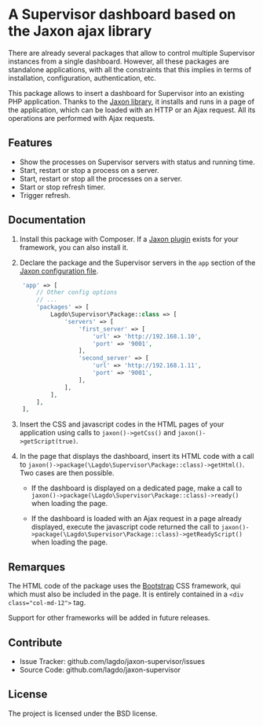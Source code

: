 A Supervisor dashboard based on the Jaxon ajax library
======================================================

There are already several packages that allow to control multiple Supervisor instances from a single dashboard.
However, all these packages are standalone applications, with all the constraints that this implies in terms of installation, configuration, authentication, etc.

This package allows to insert a dashboard for Supervisor into an existing PHP application.
Thanks to the [Jaxon library](https://www.jaxon-php.org), it installs and runs in a page of the application, which can be loaded with an HTTP or an Ajax request.
All its operations are performed with Ajax requests.

Features
--------

- Show the processes on Supervisor servers with status and running time.
- Start, restart or stop a process on a server.
- Start, restart or stop all the processes on a server.
- Start or stop refresh timer.
- Trigger refresh.

Documentation
-------------

1. Install this package with Composer. If a [Jaxon plugin](https://www.jaxon-php.org/docs/v3x/plugins/frameworks.html) exists for your framework, you can also install it.

2. Declare the package and the Supervisor servers in the `app` section of the [Jaxon configuration file](https://www.jaxon-php.org/docs/v3x/advanced/bootstrap.html).

```php
    'app' => [
        // Other config options
        // ...
        'packages' => [
            Lagdo\Supervisor\Package::class => [
                'servers' => [
                    'first_server' => [
                        'url' => 'http://192.168.1.10',
                        'port' => '9001',
                    ],
                    'second_server' => [
                        'url' => 'http://192.168.1.11',
                        'port' => '9001',
                    ],
                ],
            ],
        ],
    ],
```

3. Insert the CSS and javascript codes in the HTML pages of your application using calls to `jaxon()->getCss()` and `jaxon()->getScript(true)`.

4. In the page that displays the dashboard, insert its HTML code with a call to `jaxon()->package(\Lagdo\Supervisor\Package::class)->getHtml()`. Two cases are then possible.

    - If the dashboard is displayed on a dedicated page, make a call to `jaxon()->package(\Lagdo\Supervisor\Package::class)->ready()` when loading the page.

    - If the dashboard is loaded with an Ajax request in a page already displayed, execute the javascript code returned the call to `jaxon()->package(\Lagdo\Supervisor\Package::class)->getReadyScript()` when loading the page.

Remarques
---------

The HTML code of the package uses the [Bootstrap](https://getbootstrap.com/) CSS framework, qui which must also be included in the page.
It is entirely contained in a `<div class="col-md-12">` tag.

Support for other frameworks will be added in future releases.

Contribute
----------

- Issue Tracker: github.com/lagdo/jaxon-supervisor/issues
- Source Code: github.com/lagdo/jaxon-supervisor

License
-------

The project is licensed under the BSD license.
